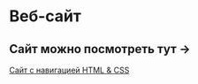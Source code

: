 # Веб-сайт

## Сайт можно посмотреть тут ->

[Сайт с навигацией HTML & CSS](https://maxim1c.github.io/Website_Design/)
